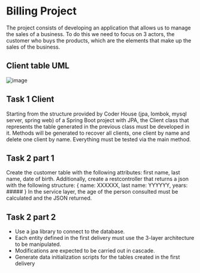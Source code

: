 # Billing Project
The project consists of developing an application that allows us to manage the sales of a business. 
To do this we need to focus on 3 actors, the customer who buys the products, which are the elements
that make up the sales of the business.

## Client table UML

 ![image](https://github.com/monick96/billingCoderHouse/assets/98364643/fc770371-78c4-45a4-872c-30b9e0acbce8)

 ## Task 1 Client
Starting from the structure provided by Coder House (jpa, lombok, mysql server, spring web) of a Spring Boot project with JPA,
the Client class that represents the table generated in the previous class must be developed in it.
Methods will be generated to recover all clients, one client by name and delete one client by name. 
Everything must be tested via the main method.

## Task 2 part 1
Create the customer table with the following attributes: first name, last name, date of birth. Additionally, create a restcontroller that returns a json with the following structure:
    { 
    name: XXXXXX,
    last name: YYYYYY,
    years: #####
    }
In the service layer, the age of the person consulted must be calculated and the JSON returned.

## Task 2 part 2

- Use a jpa library to connect to the database.
- Each entity defined in the first delivery must use the 3-layer architecture to be manipulated.
- Modifications are expected to be carried out in cascade.
- Generate data initialization scripts for the tables created in the first delivery


